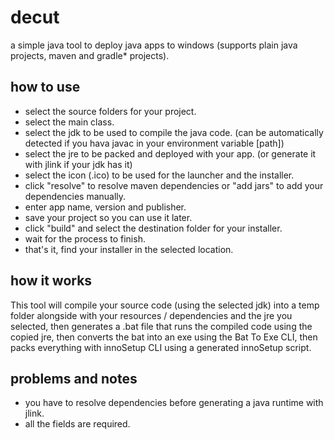 # decut
a simple java tool to deploy java apps to windows (supports plain java projects, maven and gradle* projects).

## how to use

- select the source folders for your project.
- select the main class.
- select the jdk to be used to compile the java code. (can be automatically detected if you hava javac in your environment variable [path])
- select the jre to be packed and deployed with your app. (or generate it with jlink if your jdk has it)
- select the icon (.ico) to be used for the launcher and the installer.
- click "resolve" to resolve maven dependencies or "add jars" to add your dependencies manually.
- enter app name, version and publisher.
- save your project so you can use it later.
- click "build" and select the destination folder for your installer.
- wait for the process to finish.
- that's it, find your installer in the selected location.

## how it works

This tool will compile your source code (using the selected jdk) into a temp folder alongside with your resources / dependencies and the jre you selected, then generates a .bat file that runs the compiled code using the copied jre, then converts the bat into an exe using the Bat To Exe CLI, then packs everything with innoSetup CLI using a generated innoSetup script.

## problems and notes

- you have to resolve dependencies before generating a java runtime with jlink.
- all the fields are required.
